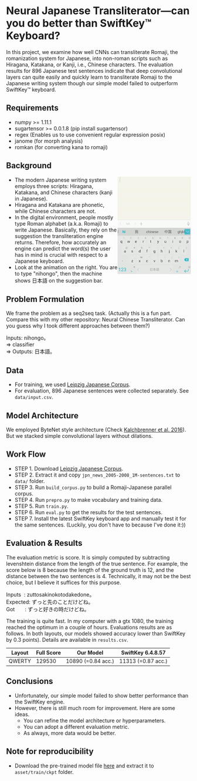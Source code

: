 # Neural Japanese Transliterator—can you do better than SwiftKey™ Keyboard?

In this project, we examine how well CNNs can transliterate Romaji, the romanization system for Japanese, into non-roman scripts such as Hiragana, Katakana, or Kanji, i.e., Chinese characters. The evaluation results for 896 Japanese test sentences indicate that deep convolutional layers can quite easily and quickly learn to transliterate Romaji to the Japanese writing system though our simple model failed to outperform SwiftKey™ keyboard.

## Requirements
  * numpy >= 1.11.1
  * sugartensor >= 0.0.1.8 (pip install sugartensor)
  * regex (Enables us to use convenient regular expression posix)
  * janome (for morph analysis)
  * romkan (for converting kana to romaji)

## Background

<img src="images/swiftkey_ja.gif" width="200" align="right">
 
* The modern Japanese writing system employs three scripts: Hiragana, Katakana, and Chinese characters (kanji in Japanese).
* Hiragana and Katakana are phonetic, while Chinese characters are not.
* In the digital environment, people mostly type Roman alphabet (a.k.a. Romaji) to write Japanese. Basically, they rely on the suggestion the transliteration engine returns. Therefore, how accurately an engine can predict the word(s) the user has in mind is crucial with respect to a Japanese keyboard. 
* Look at the animation on the right. You are to type "nihongo", then the machine shows 日本語 on the suggestion bar.


## Problem Formulation
We frame the problem as a seq2seq task. (Actually this is a fun part. Compare this with my other repository: Neural Chinese Transliterator. Can you guess why I took different approaches between them?)

Inputs: nihongo。<br>
=> classifier <br>
=> Outputs: 日本語。
 
## Data
* For training, we used [Leipzig Japanese Corpus](http://corpora2.informatik.uni-leipzig.de/download.html). 
* For evaluation, 896 Japanese sentences were collected separately. See `data/input.csv`.

## Model Architecture

We employed ByteNet style architecture (Check [Kalchbrenner et al. 2016](https://arxiv.org/pdf/1610.10099v1.pdf)). But we stacked simple convolutional layers without dilations.

## Work Flow

* STEP 1. Download [Leipzig Japanese Corpus](http://corpora2.informatik.uni-leipzig.de/downloads/jpn_news_2005-2008_1M-text.tar.gz).
* STEP 2. Extract it and copy `jpn_news_2005-2008_1M-sentences.txt` to `data/` folder.
* STEP 3. Run `build_corpus.py` to build a Romaji-Japanese parallel corpus.
* STEP 4. Run `prepro.py` to make vocabulary and training data.
* STEP 5. Run `train.py`.
* STEP 6. Run `eval.py` to get the results for the test sentences.
* STEP 7. Install the latest SwiftKey keyboard app and manually test it for the same sentences. (Luckily, you don't have to because I've done it:))

## Evaluation & Results

The evaluation metric is score. It is simply computed by subtracting levenshtein distance from the length of the true sentence. For example, the score below is 8 because the length of the ground truth is 12, and the distance between the two sentences is 4. Technically, it may not be the best choice, but I believe it suffices for this purpose.

Inputs&nbsp;&nbsp;: zuttosakinokotodakedone。<br/>
Expected: ずっと先のことだけどね。	<br/>
Got&nbsp;&nbsp;&nbsp;&nbsp;&nbsp;&nbsp;     : ずっと好きの時だけどね。

The training is quite fast. In my computer with a gtx 1080, the training reached the optimum in a couple of hours. Evaluations results are as follows. In both layouts, our models showed accuracy lower than SwiftKey by 0.3 points). Details are available in `results.csv`. 

| Layout | Full Score | Our Model | SwiftKey 6.4.8.57 |
|--- |--- |--- |--- |
|QWERTY| 129530 | 10890 (=0.84 acc.) | 11313 (=0.87 acc.)|


## Conclusions
* Unfortunately, our simple model failed to show better performance than the SwiftKey engine.
* However, there is still much room for improvement. Here are some ideas.
  * You can refine the model architecture or hyperparameters.
  * You can adopt a different evaluation metric.
  * As always, more data would be better.

## Note for reproducibility
* Download the pre-trained model file [here](https://drive.google.com/open?id=0B0ZXk88koS2KZGVTeUF3NVJUVWc) and  extract it to `asset/train/ckpt` folder.


	







